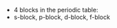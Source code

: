 - 4 blocks in the periodic table:
- s-block, p-block, d-block, f-block
<!--stackedit_data:
eyJoaXN0b3J5IjpbLTE4MTE1MDU2NDJdfQ==
-->